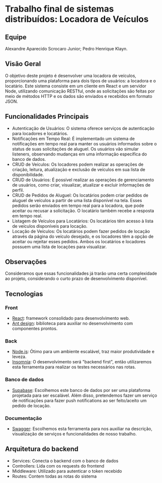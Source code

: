 # Trabalho final de sistemas distribuídos: Locadora de Veículos

## Equipe
Alexandre Aparecido Scrocaro Junior;
Pedro Henrique Klayn.

## Visão Geral
O objetivo deste projeto é desenvolver uma locadora de veículos, proporcionando uma plataforma para dois tipos de usuários: a locadora e o locatário. Este sistema consiste em um cliente em React e um servidor Node, utilizando comunicação RESTful, onde as solicitações são feitas por meio de métodos HTTP e os dados são enviados e recebidos em formato JSON.

## Funcionalidades Principais
- Autenticação de Usuários: O sistema oferece serviços de autenticação para locadores e locatários.
- Notificações em Tempo Real: É implementado um sistema de notificações em tempo real para manter os usuários informados sobre o status de suas solicitações de aluguel. Os usuários vão simular listeners, observando mudanças em uma informação específica do banco de dados.
- CRUD de Veículos: Os locadores podem realizar as operações de criação, leitura, atualização e exclusão de veículos em sua lista de disponibilidade.
- CRUD de Usuários: É possível realizar as operações de gerenciamento de usuários, como criar, visualizar, atualizar e excluir informações de perfil.
- CRUD de Pedidos de Aluguel: Os locatários podem criar pedidos de aluguel de veículos a partir de uma lista disponível na tela. Esses pedidos serão enviados em tempo real para a locadora, que pode aceitar ou recusar a solicitação. O locatário também recebe a resposta em tempo real.
- Listagem de Veículos para Locatários: Os locatários têm acesso à lista de veículos disponíveis para locação.
- Locação de Veículos: Os locatários podem fazer pedidos de locação através da página do veículo desejado, e os locadores têm a opção de aceitar ou rejeitar esses pedidos. Ambos os locatários e locadores possuem uma lista de locações para visualizar.

## Observações
Consideramos que essas funcionalidades já trarão uma certa complexidade ao projeto, considerando o curto prazo de desenvolvimento disponível.
## Tecnologias
### Front
- [React](https://react.dev/): framework consolidado para desenvolvimento web.
- [Ant design](https://ant.design/): biblioteca para auxiliar no desenvolvimento com componentes prontos.

### Back
- [Node.js](https://nodejs.org/): Ótimo para um ambiente escalável, traz maior produtividade e leveza.
- [Insomnia](https://docs.insomnia.rest/): O desenvolvimento será "backend first", então utilizaremos esta ferramenta para realizar os testes necessários nas rotas.

### Banco de dados
- [Supabase](https://supabase.com/): Escolhemos este banco de dados por ser uma plataforma projetada para ser escalável. Além disso, pretendemos fazer um serviço de notificações para fazer push notifications ao ser feito/aceito um pedido de locação.

### Documentação
- [Swagger](https://swagger.io): Escolhemos esta ferramenta para nos auxiliar na descrição, visualização de serviços e funcionalidades de nosso trabalho.

## Arquitetura do backend
- Services:
Conecta o backend com o banco de dados 
- Controllers: 
Lida com os requests do frontend
- Middleware:
Utilizado para autenticar o token recebido
- Routes:
Contem todas as rotas do sistema
<!-- 
### Aula 30/05 - 21h20 a 23h
Iremos estudar como é feita a utilização do supabase, verificar se é possível utilizar apenas supabase ao invés de utilizar postgres junto, verificar e estudar como é feita a conexão do supabase e se é possível utilizá-lo em nuvem, se não for será feita uma configuração de teste dele 
-->
